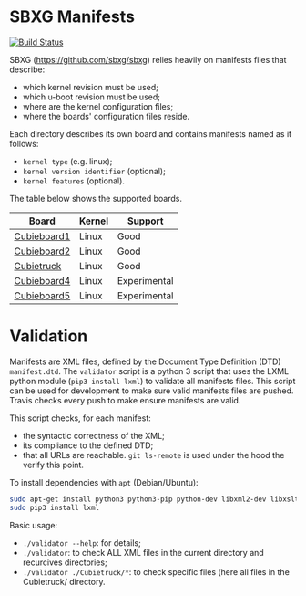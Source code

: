 SBXG Manifests
==============

[![Build Status](https://travis-ci.org/sbxg/manifests.svg?branch=master)](https://travis-ci.org/sbxg/manifests)


SBXG (https://github.com/sbxg/sbxg) relies heavily on manifests files that
describe:
- which kernel revision must be used;
- which u-boot revision must be used;
- where are the kernel configuration files;
- where the boards' configuration files reside.

Each directory describes its own board and contains manifests named as it follows:
- `kernel type` (e.g. linux);
- `kernel version identifier` (optional);
- `kernel features` (optional).

The table below shows the supported boards.

| Board             | Kernel | Support        |
| ----------------- | ------ | -------------- |
| [Cubieboard1][1]  | Linux  | Good           |
| [Cubieboard2][1]  | Linux  | Good           |
| [Cubietruck][2]   | Linux  | Good           |
| [Cubieboard4][1]  | Linux  | Experimental   |
| [Cubieboard5][1]  | Linux  | Experimental   |


# Validation

Manifests are XML files, defined by the Document Type Definition (DTD) `manifest.dtd`.
The `validator` script is a python 3 script that uses the LXML python module
(`pip3 install lxml`) to validate all manifests files. This script can be used
for development to make sure valid manifests files are pushed. Travis checks every push
to make ensure manifests are valid.

This script checks, for each manifest:
- the syntactic correctness of the XML;
- its compliance to the defined DTD;
- that all URLs are reachable. `git ls-remote` is used under the hood the verify this point.


To install dependencies with `apt` (Debian/Ubuntu):

```bash
sudo apt-get install python3 python3-pip python-dev libxml2-dev libxslt1-dev zlib1g-dev 
sudo pip3 install lxml
```

Basic usage:
- `./validator --help`: for details;
- `./validator`: to check ALL XML files in the current directory and recurcives directories;
- `./validator ./Cubietruck/*`: to check specific files (here all files in the Cubietruck/ directory.

[1]: http://cubieboard.org/
[2]: http://cubietruck.org/
